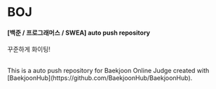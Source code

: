 # BOJ
#### [백준 / 프로그래머스 / SWEA] auto push repository 
꾸준하게 화이팅!

<br>
This is a auto push repository for Baekjoon Online Judge created with [BaekjoonHub](https://github.com/BaekjoonHub/BaekjoonHub).

